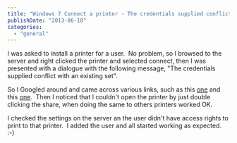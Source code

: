 ```yaml
---
title: "Windows 7 Connect a printer - The credentials supplied conflict with an existing set"
publishDate: "2013-06-18"
categories: 
  - "general"
---
```


I was asked to install a printer for a user.  No problem, so I browsed to the server and right clicked the printer and selected connect, then I was presented with a dialogue with the following message, "The credentials supplied conflict with an existing set".

So I Googled around and came across various links, such as this [one](http://support.microsoft.com/kb/197987) and this [one](http://social.technet.microsoft.com/Forums/en-US/w7itpronetworking/thread/fbf4319c-b24a-4952-9a62-5e15ebd151df).  Then I noticed that I couldn't open the printer by just double clicking the share, when doing the same to others printers worked OK.

I checked the settings on the server an the user didn't have access rights to print to that printer.  I added the user and all started working as expected. :-)

